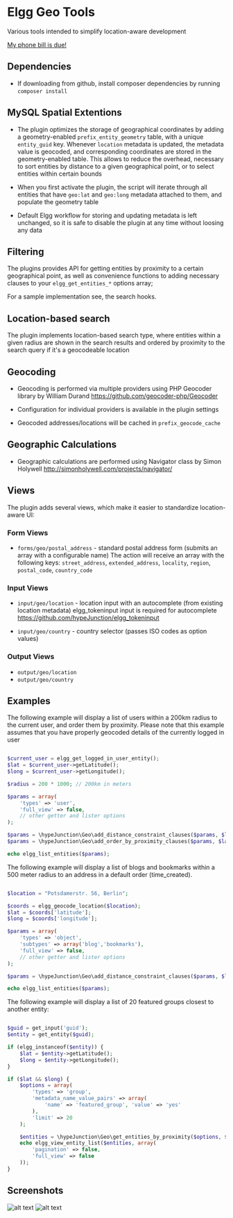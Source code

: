 Elgg Geo Tools
================

Various tools intended to simplify location-aware development

[My phone bill is due!](https://www.paypal.com/cgi-bin/webscr?cmd=_s-xclick&hosted_button_id=P7QA9CFMENBKA)


## Dependencies

* If downloading from github, install composer dependencies by running ```composer install```


## MySQL Spatial Extentions

* The plugin optimizes the storage of geographical coordinates by adding a
geometry-enabled ```prefix_entity_geometry``` table, with a unique ```entity_guid``` key.
Whenever ```location``` metadata is updated, the metadata value is geocoded, and
corresponding coordinates are stored in the geometry-enabled table. This allows
to reduce the overhead, necessary to sort entities by distance to a given
geographical point, or to select entities within certain bounds

* When you first activate the plugin, the script will iterate through all
entities that have ```geo:lat``` and ```geo:long``` metadata attached to them,
and populate the geometry table

* Default Elgg workflow for storing and updating metadata is left unchanged,
so it is safe to disable the plugin at any time without loosing any data


## Filtering

The plugins provides API for getting entities by proximity to a certain geographical point,
as well as convenience functions to adding necessary clauses to your ```elgg_get_entities_*```
options array;

For a sample implementation see, the search hooks.


## Location-based search

The plugin implements location-based search type, where entities within a given radius
are shown in the search results and ordered by proximity to the search query
if it's a geocodeable location


## Geocoding

* Geocoding is performed via multiple providers using PHP Geocoder library by William Durand
https://github.com/geocoder-php/Geocoder

* Configuration for individual providers is available in the plugin settings

* Geocoded addresses/locations will be cached in ```prefix_geocode_cache```


## Geographic Calculations

* Geographic calculations are  performed using Navigator class by Simon Holywell
http://simonholywell.com/projects/navigator/



## Views

The plugin adds several views, which make it easier to standardize location-aware UI:

### Form Views

* ```forms/geo/postal_address``` - standard postal address form (submits an array with a configurable name)
The action will receive an array with the following keys: ```street_address```,
```extended_address```, ```locality```, ```region```, ```postal_code```, ```country_code```


### Input Views

* ```input/geo/location``` - location input with an autocomplete (from existing location metadata)
elgg_tokeninput input is required for autocomplete https://github.com/hypeJunction/elgg_tokeninput

* ```input/geo/country``` - country selector (passes ISO codes as option values)

### Output Views

* ```output/geo/location```
* ```output/geo/country```

## Examples

The following example will display a list of users within a 200km radius to the
current user, and order them by proximity.
Please note that this example assumes that you have properly geocoded details
of the currently logged in user

```php

$current_user = elgg_get_logged_in_user_entity();
$lat = $current_user->getLatitude();
$long = $current_user->getLongitude();

$radius = 200 * 1000; // 200km in meters

$params = array(
	'types' => 'user',
	'full_view' => false,
	// other getter and lister options
);

$params = \hypeJunction\Geo\add_distance_constraint_clauses($params, $lat, $long, $radius);
$params = \hypeJunction\Geo\add_order_by_proximity_clauses($params, $lat, $long);

echo elgg_list_entities($params);

```

The following example will display a list of blogs and bookmarks within a
500 meter radius to an address in a default order (time_created).

```php

$location = "Potsdamerstr. 56, Berlin";

$coords = elgg_geocode_location($location);
$lat = $coords['latitude'];
$long = $coords['longitude'];

$params = array(
	'types' => 'object',
	'subtypes' => array('blog','bookmarks'),
	'full_view' => false,
	// other getter and lister options
);

$params = \hypeJunction\Geo\add_distance_constraint_clauses($params, $lat, $long, 500);

echo elgg_list_entities($params);
```

The following example will display a list of 20 featured groups closest to another entity:

```php

$guid = get_input('guid');
$entity = get_entity($guid);

if (elgg_instanceof($entity)) {
	$lat = $entity->getLatitude();
	$long = $entity->getLongitude();
}

if ($lat && $long) {
	$options = array(
		'types' => 'group',
		'metadata_name_value_pairs' => array(
			'name' => 'featured_group', 'value' => 'yes'
		),
		'limit' => 20
	);

	$entities = \hypeJunction\Geo\get_entities_by_proximity($options, $lat, $long, 'elgg_get_entities_from_metadata');
	echo elgg_view_entity_list($entities, array(
		'pagination' => false,
		'full_view' => false
	));
}

```

## Screenshots

![alt text](https://raw.github.com/hypeJunction/hypeGeo/master/screenshots/search.png "Search Results")
![alt text](https://raw.github.com/hypeJunction/hypeGeo/master/screenshots/form.png "Form")